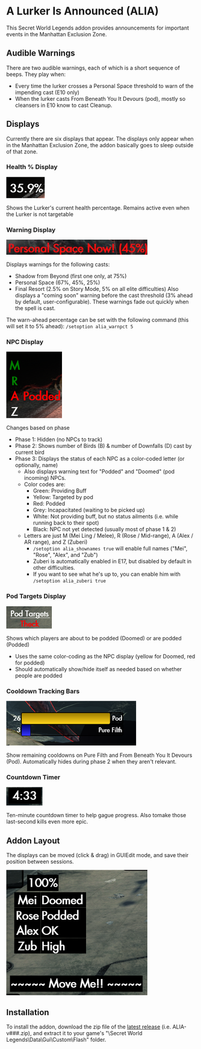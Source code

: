 # A Lurker Is Announced (ALIA)
This Secret World Legends addon provides announcements for important events in the Manhattan Exclusion Zone.

## Audible Warnings

There are two audible warnings, each of which is a short sequence of beeps. They play when:
- Every time the lurker crosses a Personal Space threshold to warn of the impending cast (E10 only)
- When the lurker casts From Beneath You It Devours (pod), mostly so cleansers in E10 know to cast Cleanup.

## Displays

Currently there are six displays that appear. The displays only appear when in the Manhattan Exclusion Zone, the addon basically goes to sleep outside of that zone.




### Health % Display 
![Health display](screens/alia_health_display.png) 

Shows the Lurker's current health percentage. Remains active even when the Lurker is not targetable

### Warning Display 
![Warning Display](screens/alia_warning_display.png)

Displays warnings for the following casts:
- Shadow from Beyond (first one only, at 75%)
- Personal Space (67%, 45%, 25%)
- Final Resort (2.5% on Story Mode, 5% on all elite difficulties)
Also displays a "coming soon" warning before the cast threshold (3% ahead by default, user-configurable). These warnings fade out quickly when the spell is cast.

The warn-ahead percentage can be set with the following command (this will set it to 5% ahead):
`/setoption alia_warnpct 5`   
    

### NPC Display 
![Warning Display](screens/alia_npc_display.png)

Changes based on phase
- Phase 1: Hidden (no NPCs to track)
- Phase 2: Shows number of Birds (B) & number of Downfalls (D) cast by current bird
- Phase 3: Displays the status of each NPC as a color-coded letter (or optionally, name)
  - Also displays warning text for "Podded" and "Doomed" (pod incoming) NPCs.
  - Color codes are:
    - Green: Providing Buff
    - Yellow: Targeted by pod
    - Red: Podded
    - Grey: Incapacitated (waiting to be picked up)
    - White: Not providing buff, but no status ailments (i.e. while running back to their spot)
    - Black: NPC not yet detected (usually most of phase 1 & 2)
  - Letters are just M (Mei Ling / Melee), R (Rose / Mid-range), A (Alex / AR range), and Z (Zuberi)
    - `/setoption alia_shownames true` will enable full names ("Mei", "Rose", "Alex", and "Zub")
    - Zuberi is automatically enabled in E17, but disabled by default in other difficulties. 
    - If you want to see what he's up to, you can enable him with `/setoption alia_zuberi true`

### Pod Targets Display 
![Pod Targets Display](screens/alia_podtarget_display.png)

Shows which players are about to be podded (Doomed) or are podded (Podded)
  - Uses the same color-coding as the NPC display (yellow for Doomed, red for podded)
  - Should automatically show/hide itself as needed based on whether people are podded
  
### Cooldown Tracking Bars
![Cooldown Display](screens/alia_cooldown_display.png)

Show remaining cooldowns on Pure Filth and From Beneath You It Devours (Pod). Automatically hides during phase 2 when they aren't relevant.

### Countdown Timer
![Countdown Display](screens/alia_countdown_display.PNG)

Ten-minute countdown timer to help gague progress. Also tomake those last-second kills even more epic.

## Addon Layout
The displays can be moved (click & drag) in GUIEdit mode, and save their position between sessions.

![Screenshot in GUIEdit Mode](screens/alia_guiedit_new.png)

## Installation

To install the addon, download the zip file of the [latest release](https://github.com/theckhd/ALIA/releases) (i.e. ALIA-v###.zip), and extract it to your game's "\Secret World Legends\Data\Gui\Custom\Flash\" folder.

